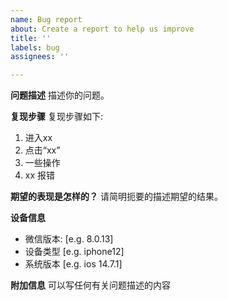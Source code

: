 ```yaml
---
name: Bug report
about: Create a report to help us improve
title: ''
labels: bug
assignees: ''

---
```


**问题描述**
描述你的问题。

**复现步骤**
复现步骤如下:
1. 进入xx
2. 点击“xx”
3. 一些操作
4. xx 报错

**期望的表现是怎样的？**
请简明扼要的描述期望的结果。

**设备信息**
 - 微信版本: [e.g. 8.0.13]
 - 设备类型 [e.g. iphone12]
 - 系统版本 [e.g. ios 14.7.1]

**附加信息**
可以写任何有关问题描述的内容
